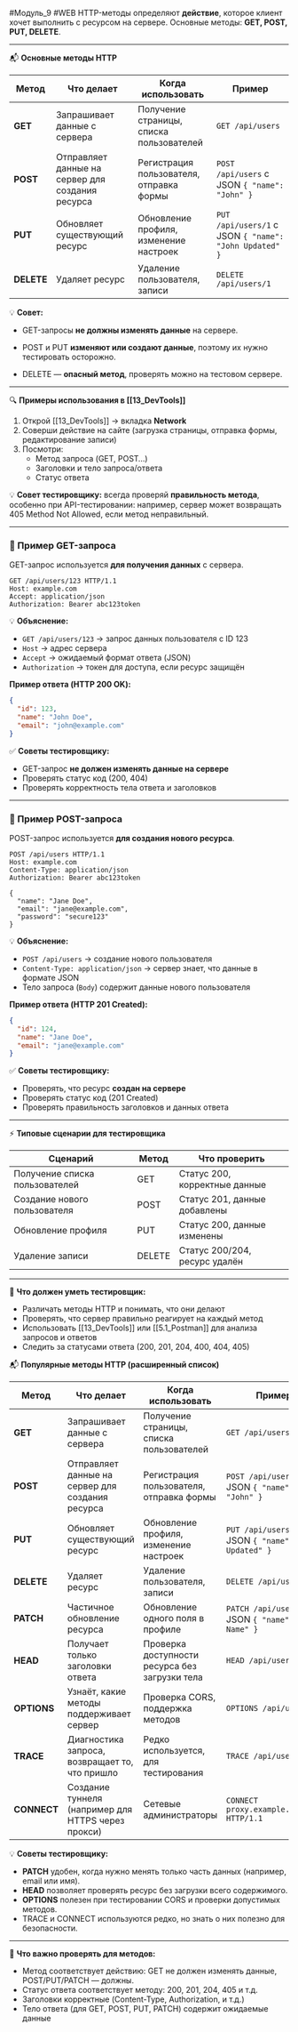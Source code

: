#Модуль_9 #WEB
HTTP-методы определяют **действие**, которое клиент хочет выполнить с ресурсом на сервере. Основные методы: **GET, POST, PUT, DELETE**.

---

📬 **Основные методы HTTP**

|Метод|Что делает|Когда использовать|Пример|
|---|---|---|---|
|**GET**|Запрашивает данные с сервера|Получение страницы, списка пользователей|`GET /api/users`|
|**POST**|Отправляет данные на сервер для создания ресурса|Регистрация пользователя, отправка формы|`POST /api/users` с JSON `{ "name": "John" }`|
|**PUT**|Обновляет существующий ресурс|Обновление профиля, изменение настроек|`PUT /api/users/1` с JSON `{ "name": "John Updated" }`|
|**DELETE**|Удаляет ресурс|Удаление пользователя, записи|`DELETE /api/users/1`|

💡 **Совет:**

- GET-запросы **не должны изменять данные** на сервере.

- POST и PUT **изменяют или создают данные**, поэтому их нужно тестировать осторожно.

- DELETE — **опасный метод**, проверять можно на тестовом сервере.

---

🔍 **Примеры использования в [[13_DevTools]]**

1. Открой [[13_DevTools]] → вкладка **Network**
2. Соверши действие на сайте (загрузка страницы, отправка формы, редактирование записи)
3. Посмотри:
    - Метод запроса (GET, POST…)
    - Заголовки и тело запроса/ответа
    - Статус ответа

💡 **Совет тестировщику:** всегда проверяй **правильность метода**, особенно при API-тестировании: например, сервер может возвращать 405 Method Not Allowed, если метод неправильный.

---

### 🔹 Пример GET-запроса

GET-запрос используется **для получения данных** с сервера.

```http
GET /api/users/123 HTTP/1.1
Host: example.com
Accept: application/json
Authorization: Bearer abc123token
```

💡 **Объяснение:**

- `GET /api/users/123` → запрос данных пользователя с ID 123
- `Host` → адрес сервера
- `Accept` → ожидаемый формат ответа (JSON)
- `Authorization` → токен для доступа, если ресурс защищён

**Пример ответа (HTTP 200 OK):**

```json
{
  "id": 123,
  "name": "John Doe",
  "email": "john@example.com"
}

```

✅ **Советы тестировщику:**

- GET-запрос **не должен изменять данные на сервере**
- Проверять статус код (200, 404)
- Проверять корректность тела ответа и заголовков

---

### 🔹 Пример POST-запроса

POST-запрос используется **для создания нового ресурса**.

``` http
POST /api/users HTTP/1.1
Host: example.com
Content-Type: application/json
Authorization: Bearer abc123token

{
  "name": "Jane Doe",
  "email": "jane@example.com",
  "password": "secure123"
}

```

💡 **Объяснение:**

- `POST /api/users` → создание нового пользователя
- `Content-Type: application/json` → сервер знает, что данные в формате JSON
- Тело запроса (`Body`) содержит данные нового пользователя

**Пример ответа (HTTP 201 Created):**

``` json
{
  "id": 124,
  "name": "Jane Doe",
  "email": "jane@example.com"
}

```

✅ **Советы тестировщику:**

- Проверять, что ресурс **создан на сервере**
- Проверять статус код (201 Created)
- Проверять правильность заголовков и данных ответа

---

⚡ **Типовые сценарии для тестировщика**

|Сценарий|Метод|Что проверить|
|---|---|---|
|Получение списка пользователей|GET|Статус 200, корректные данные|
|Создание нового пользователя|POST|Статус 201, данные добавлены|
|Обновление профиля|PUT|Статус 200, данные изменены|
|Удаление записи|DELETE|Статус 200/204, ресурс удалён|

---

🎯 **Что должен уметь тестировщик:**

- Различать методы HTTP и понимать, что они делают
- Проверять, что сервер правильно реагирует на каждый метод
- Использовать [[13_DevTools]] или [[5.1_Postman]] для анализа запросов и ответов
- Следить за статусами ответа (200, 201, 204, 400, 404, 405)

📬 **Популярные методы HTTP (расширенный список)**

|Метод|Что делает|Когда использовать|Пример|
|---|---|---|---|
|**GET**|Запрашивает данные с сервера|Получение страницы, списка пользователей|`GET /api/users`|
|**POST**|Отправляет данные на сервер для создания ресурса|Регистрация пользователя, отправка формы|`POST /api/users` с JSON `{ "name": "John" }`|
|**PUT**|Обновляет существующий ресурс|Обновление профиля, изменение настроек|`PUT /api/users/1` с JSON `{ "name": "John Updated" }`|
|**DELETE**|Удаляет ресурс|Удаление пользователя, записи|`DELETE /api/users/1`|
|**PATCH**|Частичное обновление ресурса|Обновление одного поля в профиле|`PATCH /api/users/1` с JSON `{ "name": "New Name" }`|
|**HEAD**|Получает только заголовки ответа|Проверка доступности ресурса без загрузки тела|`HEAD /api/users`|
|**OPTIONS**|Узнаёт, какие методы поддерживает сервер|Проверка CORS, поддержка методов|`OPTIONS /api/users`|
|**TRACE**|Диагностика запроса, возвращает то, что пришло|Редко используется, для тестирования|`TRACE /api/users`|
|**CONNECT**|Создание туннеля (например для HTTPS через прокси)|Сетевые администраторы|`CONNECT proxy.example.com:443 HTTP/1.1`|

💡 **Советы тестировщику:**

- **PATCH** удобен, когда нужно менять только часть данных (например, email или имя).
- **HEAD** позволяет проверять ресурс без загрузки всего содержимого.
- **OPTIONS** полезен при тестировании CORS и проверки допустимых методов.
- TRACE и CONNECT используются редко, но знать о них полезно для безопасности.

---

🎯 **Что важно проверять для методов:**

- Метод соответствует действию: GET не должен изменять данные, POST/PUT/PATCH — должны.
- Статус ответа соответствует методу: 200, 201, 204, 405 и т.д.
- Заголовки корректные (Content-Type, Authorization, и т.д.)
- Тело ответа (для GET, POST, PUT, PATCH) содержит ожидаемые данные